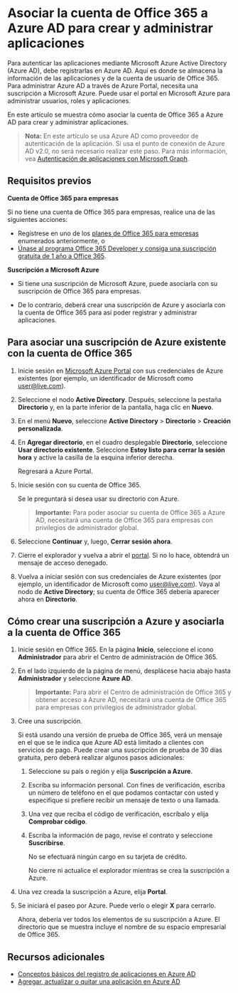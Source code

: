 # <a name="associate-your-office-365-account-with-azure-ad-to-create-and-manage-apps"></a>Asociar la cuenta de Office 365 a Azure AD para crear y administrar aplicaciones

Para autenticar las aplicaciones mediante Microsoft Azure Active Directory (Azure AD), debe registrarlas en Azure AD. Aquí es donde se almacena la información de las aplicaciones y de la cuenta de usuario de Office 365. Para administrar Azure AD a través de Azure Portal, necesita una suscripción a Microsoft Azure. Puede usar el portal en Microsoft Azure para administrar usuarios, roles y aplicaciones. 

En este artículo se muestra cómo asociar la cuenta de Office 365 a Azure AD para crear y administrar aplicaciones.

 >**Nota:** En este artículo se usa Azure AD como proveedor de autenticación de la aplicación. Si usa el punto de conexión de Azure AD v2.0, no será necesario realizar este paso. Para más información, vea [Autenticación de aplicaciones con Microsoft Graph](auth_overview.md).

## <a name="prerequisites"></a>Requisitos previos

**Cuenta de Office 365 para empresas**

Si no tiene una cuenta de Office 365 para empresas, realice una de las siguientes acciones:

- Regístrese en uno de los [planes de Office 365 para empresas](http://products.office.com/es-ES/business/compare-office-365-for-business-plans) enumerados anteriormente, o
- [Únase al programa Office 365 Developer y consiga una suscripción gratuita de 1 año a Office 365](https://aka.ms/devprogramsignup).

**Suscripción a Microsoft Azure** 

- Si tiene una suscripción de Microsoft Azure, puede asociarla con su suscripción de Office 365 para empresas. 

- De lo contrario, deberá crear una suscripción de Azure y asociarla con la cuenta de Office 365 para así poder registrar y administrar aplicaciones.


<!---<a name="bk_AssociateExistingAzureSubscription"> </a>-->

## <a name="to-associate-an-existing-azure-subscription-with-your-office-365-account"></a>Para asociar una suscripción de Azure existente con la cuenta de Office 365


1. Inicie sesión en [Microsoft Azure Portal](https://portal.azure.com) con sus credenciales de Azure existentes (por ejemplo, un identificador de Microsoft como user@live.com).
        
2. Seleccione el nodo **Active Directory**. Después, seleccione la pestaña **Directorio** y, en la parte inferior de la pantalla, haga clic en **Nuevo**. 
     
4. En el menú **Nuevo**, seleccione **Active Directory**  >  **Directorio**  >  **Creación personalizada**.
    
5. En **Agregar directorio**, en el cuadro desplegable **Directorio**, seleccione **Usar directorio existente**. Seleccione **Estoy listo para cerrar la sesión hora** y active la casilla de la esquina inferior derecha. 
    
    Regresará a Azure Portal.
        
3. Inicie sesión con su cuenta de Office 365. 
    
    Se le preguntará si desea usar su directorio con Azure. 
    
    >**Importante:** Para poder asociar su cuenta de Office 365 a Azure AD, necesitará una cuenta de Office 365 para empresas con privilegios de administrador global. 
    
        
4. Seleccione **Continuar** y, luego, **Cerrar sesión ahora**.
        
5. Cierre el explorador y vuelva a abrir el [portal](https://manage.windowsazure.com). Si no lo hace, obtendrá un mensaje de acceso denegado.
    
        
6. Vuelva a iniciar sesión con sus credenciales de Azure existentes (por ejemplo, un identificador de Microsoft como user@live.com). Vaya al nodo de **Active Directory**; su cuenta de Office 365 debería aparecer ahora en **Directorio**.
    

<!--<a name="bk_AssociateNewAzureSubscription"> </a>-->

## <a name="to-create-a-new-azure-subscription-and-associate-it-with-your-office-365-account"></a>Cómo crear una suscripción a Azure y asociarla a la cuenta de Office 365


1. Inicie sesión en Office 365. En la página **Inicio**, seleccione el icono **Administrador** para abrir el Centro de administración de Office 365.
2. En el lado izquierdo de la página de menú, desplácese hacia abajo hasta **Administrador** y seleccione **Azure AD**.

    >**Importante:** Para abrir el Centro de administración de Office 365 y obtener acceso a Azure AD, necesitará una cuenta de Office 365 para empresas con privilegios de administrador global. 
    
3. Cree una suscripción.
        
    Si está usando una versión de prueba de Office 365, verá un mensaje en el que se le indica que Azure AD está limitado a clientes con servicios de pago. Puede crear una suscripción de prueba de 30 días gratuita, pero deberá realizar algunos pasos adicionales:
    
    1. Seleccione su país o región y elija **Suscripción a Azure**.
    2. Escriba su información personal. Con fines de verificación, escriba un número de teléfono en el que podamos contactar con usted y especifique si prefiere recibir un mensaje de texto o una llamada.
    3. Una vez que reciba el código de verificación, escríbalo y elija **Comprobar código**.
    4. Escriba la información de pago, revise el contrato y seleccione **Suscribirse**.
        
        No se efectuará ningún cargo en su tarjeta de crédito.
        
        No cierre ni actualice el explorador mientras se crea la suscripción a Azure.
            
4. Una vez creada la suscripción a Azure, elija **Portal**.
        
5. Se iniciará el paseo por Azure. Puede verlo o elegir **X** para cerrarlo.
        
    Ahora, debería ver todos los elementos de su suscripción a Azure. El directorio que se muestra incluye el nombre de su espacio empresarial de Office 365.
    
## <a name="see-also"></a>Recursos adicionales
- [Conceptos básicos del registro de aplicaciones en Azure AD](https://azure.microsoft.com/es-ES/documentation/articles/active-directory-authentication-scenarios/#basics-of-registering-an-application-in-azure-ad)
- [Agregar, actualizar o quitar una aplicación en Azure AD](https://azure.microsoft.com/es-ES/documentation/articles/active-directory-integrating-applications/)